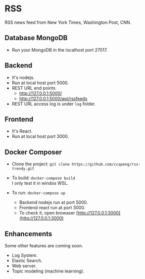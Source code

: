 # RSS
RSS news feed from New York Times, Washington Post, CNN.

## Database MongoDB  
- Run your MongoDB in the localhost port 27017.

## Backend  
- It's nodejs.
- Run at local host port 5000.
- REST URL end points
    - http://127.0.0.1:5000/
    - http://127.0.0.1:5000/api/rssfeeds
- REST URL access log is under `log` folder.

## Frontend  
- It's React.
- Run at local host port 3000.

## Docker Composer  
- Clone the project: `git clone https://github.com/ccapeng/rss-trendy.git`

- To build: `docker-compose build`  
    I only test it in windos WSL.

- To run: `docker-compose up`
    - Backend nodejs run at port 5000.
    - Frontend react run at port 3000.
    - To check it, open browaser [http://127.0.0.1:3000](http://127.0.0.1:3000)

## Enhancements
Some other features are coming soon.
- Log System.
- Elastic Search.
- Web server.
- Topic modeling (machine learning).
